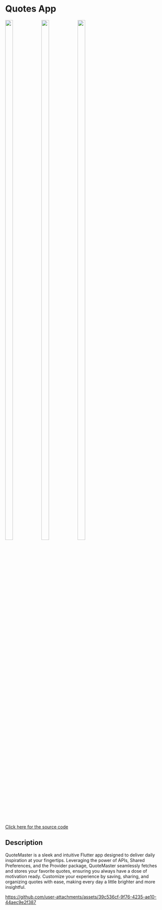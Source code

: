 # Quotes App

<img src="https://github.com/user-attachments/assets/063bca0f-cf00-4709-b42b-28e6e4772515" height=65% width=22%>
<img src="https://github.com/user-attachments/assets/72799855-0539-42ca-bd6f-0d4a257ae182" height=65% width=22%>
<img src="https://github.com/user-attachments/assets/cd2cb67b-d7bf-4197-967a-0ea8444f4a39" height=65% width=22%>

<a href="https://github.com/Sahilk0809/adv_flutter_exam1/tree/master/lib"> Click here for the source code </a>

## Description

QuoteMaster is a sleek and intuitive Flutter app designed to deliver daily inspiration at your fingertips. Leveraging the power of APIs, Shared Preferences, and the Provider package, QuoteMaster seamlessly fetches and stores your favorite quotes, ensuring you always have a dose of motivation ready. Customize your experience by saving, sharing, and organizing quotes with ease, making every day a little brighter and more insightful.

https://github.com/user-attachments/assets/39c536cf-9f76-4235-ae10-44aec9e2f387

